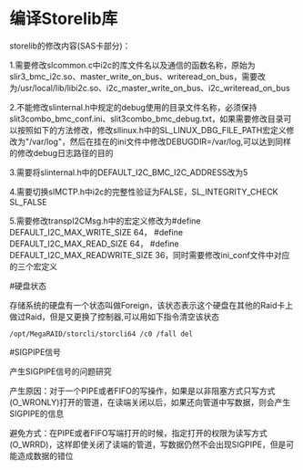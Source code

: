 # 编译Storelib库

storelib的修改内容(SAS卡部分)：

1.需要修改slcommon.c中i2c的库文件名以及通信的函数名称，原始为slir3_bmc_i2c.so、master_write_on_bus、writeread_on_bus，需要改为/usr/local/lib/libi2c.so、i2c_master_write_on_bus、i2c_writeread_on_bus

2.不能修改slinternal.h中规定的debug使用的目录文件名称，必须保持slit3combo_bmc_conf.ini、slit3combo_bmc_debug.txt，如果需要修改目录可以按照如下的方法修改，修改sllinux.h中的SL_LINUX_DBG_FILE_PATH宏定义修改为"/var/log"，然后在挂在的ini文件中修改DEBUGDIR=/var/log,可以达到同样的修改debug日志路径的目的

3.需要将slinternal.h中的DEFAULT_I2C_BMC_I2C_ADDRESS改为5

4.需要切换slMCTP.h中i2c的完整性验证为FALSE，SL_INTEGRITY_CHECK SL_FALSE

5.需要修改transpI2CMsg.h中的宏定义修改为#define DEFAULT_I2C_MAX_WRITE_SIZE      64，   #define DEFAULT_I2C_MAX_READ_SIZE       64，   #define DEFAULT_I2C_MAX_READWRITE_SIZE  36，同时需要修改ini_conf文件中对应的三个宏定义


#硬盘状态

存储系统的硬盘有一个状态叫做Foreign，该状态表示这个硬盘在其他的Raid卡上做过Raid，但是又更换了控制器,可以用如下指令清空该状态
```
/opt/MegaRAID/storcli/storcli64 /c0 /fall del
```

#SIGPIPE信号

产生SIGPIPE信号的问题研究

产生原因：对于一个PIPE或者FIFO的写操作，如果是以非阻塞方式只写方式(O_WRONLY)打开的管道，在读端关闭以后，如果还向管道中写数据，则会产生SIGPIPE的信息

避免方式：在PIPE或者FIFO写端打开的时候，指定打开的权限为读写方式(O_WRRD)，这样即使关闭了读端的管道，写数据仍然不会出现SIGPIPE，但是可能造成数据的错位
